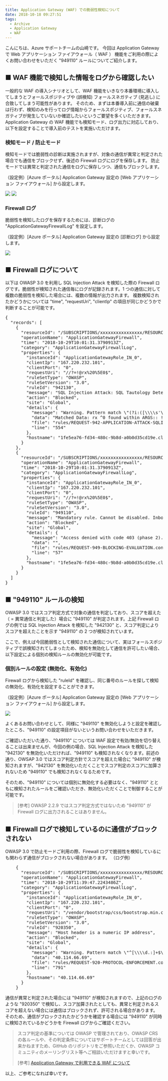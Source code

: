 ```yaml
---
title: Application Gateway (WAF) での脆弱性検知について
date: 2018-10-18 09:27:51
tags:
  - Archive
  - Application Gateway
  - WAF
---
```


こんにちは、Azure サポートチームの山崎です。
今回は Application Gateway で Web アプリケーション ファイアウォール（ WAF ） 機能をご利用の際によくお問い合わせをいただく "949110" ルールについてご紹介します。

## ■ WAF 機能で検知した情報をログから確認したい
一般的な WAF の導入シナリオとして、WAF 機能をいきなり本番環境に導入してしまうとフォールスポジティブや (誤検知) フォールスネガティブ (見逃し) に合致してしまう可能性があります。
そのため、まずは本番導入前に通信の破棄は行わず、検知のみを行ってログ情報からフォールスポジティブ、フォールスネガティブが発生していないか確認したいというご要望を多くいただきます。
Application Gateway の WAF 機能でも検知モード、ログ出力に対応しており、以下を設定することで導入前のテストを実施いただけます。

 
### 検知モード / 防止モード
検知モードでは脆弱性の診断は実施されますが、対象の通信が異常と判定された場合でも通信をブロックせず、後述の Firewall ログにログを保存します。
防止モードでは異常と判定された通信をログに保存しつつ、通信もブロックします。

（設定例）[Azure ポータル] Application Gateway 設定の [Web アプリケーション ファイアウォール] から設定します。

![](./application-gateway-waf-vulnerability-detection/waf_tayamasa_mode.png)
![](./application-gateway-waf-vulnerability-detection/waf_tayamasa_403_error.png)

### Firewall ログ
脆弱性を検知したログを保存するためには、診断ログの "ApplicationGatewayFirewallLog" を設定します。

（設定例）[Azure ポータル] Application Gateway 設定の \[診断ログ\] から設定します。

![](./application-gateway-waf-vulnerability-detection/waf_tayamasa_firewalllog.png)

## ■ Firewall ログについて
以下は OWASP 3.0 を利用し SQL Injection Attack を検知した際の Firewall ログです。脆弱性が検知された通信毎にログが記録されます。1 つの通信に対して複数の脆弱性を検知した場合には、複数の情報が出力されます。
複数検知されたかどうかについては "time", "requestUri", "clientIp" の項目が同じかどうかで判断することが可能です。

<pre>
{
  "records": [
    {
      "resourceId": "/SUBSCRIPTIONS/xxxxxxxxxxxxxxxx/RESOURCEGROUPS/APPGW_TEST01/PROVIDERS/MICROSOFT.NETWORK/APPLICATIONGATEWAYS/APPGW02_WAF",
      "operationName": "ApplicationGatewayFirewall",
      "time": "2018-10-29T10:01:31.3790913Z",
      "category": "ApplicationGatewayFirewallLog",
      "properties": {
        "instanceId": "ApplicationGatewayRole_IN_0",
        "clientIp": "167.220.232.101",
        "clientPort": "0",
        "requestUri": "//?=!@rx%20%5E0$",
        "ruleSetType": "OWASP",
        "ruleSetVersion": "3.0",
        "ruleId": "942130",
        "message": "SQL Injection Attack: SQL Tautology Detected.",
        "action": "Blocked",
        "site": "Global",
        "details": {
          "message": "Warning. Pattern match \"(?i:([\\\\s'\\\"`\\\\(\\\\)]*?)([\\\\d\\\\w]++)([\\\\s'\\\"`\\\\(\\\\)]*?)(?:(?:=|<=>|r?like|sounds\\\\s+like|regexp)([\\\\s'\\\"`\\\\(\\\\)]*?)\\\\2|(?:!=|<=|>=|<>|<|>|\\\\^|is\\\\s+not|not\\\\s+like|not\\\\s+regexp)([\\\\s'\\\"`\\\\(\\\\)]*?)(?!\\\\2)([\\\\d\\\\w]+)))\" at ARGS:.",
          "data": "Matched Data: rx ^0 found within ARGS:: !@rx ^0$",
          "file": "rules/REQUEST-942-APPLICATION-ATTACK-SQLI.conf",
          "line": "554"
        },
        "hostname": "1fe5ea76-fd34-480c-9b8d-a0b0d35cd19e.cloudapp.net"
      }
    },
    {
      "resourceId": "/SUBSCRIPTIONS/xxxxxxxxxxxxxxxx/RESOURCEGROUPS/APPGW_TEST01/PROVIDERS/MICROSOFT.NETWORK/APPLICATIONGATEWAYS/APPGW02_WAF",
      "operationName": "ApplicationGatewayFirewall",
      "time": "2018-10-29T10:01:31.3790913Z",
      "category": "ApplicationGatewayFirewallLog",
      "properties": {
        "instanceId": "ApplicationGatewayRole_IN_0",
        "clientIp": "167.220.232.101",
        "clientPort": "0",
        "requestUri": "//?=!@rx%20%5E0$",
        "ruleSetType": "OWASP",
        "ruleSetVersion": "3.0",
        "ruleId": "949110",
        "message": "Mandatory rule. Cannot be disabled. Inbound Anomaly Score Exceeded (Total Score: 5)",
        "action": "Blocked",
        "site": "Global",
        "details": {
          "message": "Access denied with code 403 (phase 2). Operator GE matched 5 at TX:anomaly_score.",
          "data": "",
          "file": "rules/REQUEST-949-BLOCKING-EVALUATION.conf",
          "line": "57"
        },
        "hostname": "1fe5ea76-fd34-480c-9b8d-a0b0d35cd19e.cloudapp.net"
      }
    }
  ]
}
</pre>

## ■ "949110" ルールの検知
OWASP 3.0 ではスコア判定方式で対象の通信を判定しており、スコアを超えた（ = 異常通信と判定した）場合に "949110" が判定されます。上記 Firewall ログの例では SQL Injection Attack を検知した "942130" と、スコア判定によりスコアを超えたことを示す "949110" の 2 つが検知されています。

ここで、例えば今回脆弱性として検知された通信について、実はフォールスポジティブで誤検知されてしまったため、検知を無効化して通信を許可したい場合、以下設定による個別の検知ルールの無効化が可能です。

 
### 個別ルールの設定 (無効化、有効化)
Firewall ログから検知した "ruleId" を確認し、同じ番号のルールを探して検知の無効化、有効化を設定することができます。

（設定例）[Azure ポータル] Application Gateway 設定の [Web アプリケーション ファイアウォール] から設定します。

![](./application-gateway-waf-vulnerability-detection/waf_tayamasa_rulesetes.png)

よくあるお問い合わせとして、同様に "949110" を無効化しようと設定を確認したところ、"949110" の設定項目がないというお問い合わせをいただきます。

ご確認いただいた通り、"949110" については WAF 設定で有効/無効を切り替えることは出来ませんが、今回の例の場合、SQL Injection Attack を検知した "942130" を無効化いただければ、"949110" も検知されなくなります。前述の通り、OWSAP 3.0 ではスコア判定方針でスコアを超えた場合に "949110" が検知されますが、"942130" を無効化いただくことでスコア判定のスコアに加算されないため "949110" でも検知されなくなるためです。

そのため、"949110" については個別に無効化する必要はなく、"949110" とともに検知されたルールをご確認いただき、無効化いただくことで制御することが可能です。

> \[参考\] OWASP 2.2.9 ではスコア判定方式ではないため "949110" が Firewall ログに出力されることはありません。


## ■ Firewall ログで検知しているのに通信がブロックされない
OWASP 3.0 で防止モードご利用の際、Firewall ログで脆弱性を検知しているにも関わらず通信がブロックされない場合があります。
（ログ例）
<pre>
    {
      "resourceId": "/SUBSCRIPTIONS/xxxxxxxxxxxxxxxx/RESOURCEGROUPS/APPGW_TEST01/PROVIDERS/MICROSOFT.NETWORK/APPLICATIONGATEWAYS/APPGW02_WAF",
      "operationName": "ApplicationGatewayFirewall",
      "time": "2018-10-29T11:39:47.2243486Z",
      "category": "ApplicationGatewayFirewallLog",
      "properties": {
        "instanceId": "ApplicationGatewayRole_IN_0",
        "clientIp": "167.220.232.101",
        "clientPort": "0",
        "requestUri": "/vendor/bootstrap/css/bootstrap.min.css.map",
        "ruleSetType": "OWASP",
        "ruleSetVersion": "3.0",
        "ruleId": "920350",
        "message": "Host header is a numeric IP address",
        "action": "Blocked",
        "site": "Global",
        "details": {
          "message": "Warning. Pattern match \"^[\\\\d.:]+$\" at REQUEST_HEADERS:Host.",
          "data": "40.114.66.69",
          "file": "rules/REQUEST-920-PROTOCOL-ENFORCEMENT.conf",
          "line": "791"
        },
        "hostname": "40.114.66.69"
      }
    }
</pre>

通信が異常と判定された場合には "949110" が検知されますので、上記のログのような "920350" で検知し、スコア加算されたとしても、異常と判定されるスコアを超えない場合には通信はブロックされず、許可される場合があります。
そのため、通信がブロックされたかどうかを確認する場合には "949110" が同時に検知されているかどうかを Firewall ログからご確認ください。

> スコア判定の基準については OWASP で管理されており、OWASP CRS の各ルールや、その判定条件についてはサポートチームとしては回答が出来かねますため、GitHub のリポジトリをご参照いただくか、OWASP コミュニティのメーリングリスト等へご相談いただけますと幸いです。
>
> \[参考\] [Application Gateway で利用できる WAF について ](https://jpaztech.github.io/blog/archive/applicationgaetway-waf-01/)

以上、ご参考になれば幸いです。